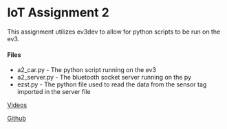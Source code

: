 # IoT Assignment 2

This assignment utilizes ev3dev to allow for python scripts to be run on the ev3.  

#### Files

- a2_car.py - The python script running on the ev3
- a2_server.py - The bluetooth socket server running on the py
- ezst.py - The python file used to read the data from the sensor tag imported in the server file 

[Videos](./Videos)
<!-- Videos submitted on blackboard -->

[Github](https://github.com/josephveneziano/iot-a2)
